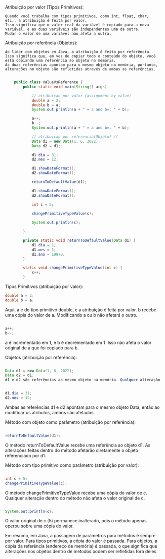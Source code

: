 Atribuição por valor (Tipos Primitivos):

    Quando você trabalha com tipos primitivos, como int, float, char, etc., a atribuição é feita por valor.
    Isso significa que o valor real da variável é copiado para a nova variável, e as duas variáveis são independentes uma da outra.
    Mudar o valor de uma variável não afeta a outra.

Atribuição por referência (Objetos):

    Ao lidar com objetos em Java, a atribuição é feita por referência.
    Isso significa que, em vez de copiar todo o conteúdo do objeto, você está copiando uma referência ao objeto na memória.
    As duas referências apontam para o mesmo objeto na memória, portanto, alterações no objeto são refletidas através de ambas as referências.

```java

    public class ValueVsReference {
        public static void main(String[] args) 

            // atribuicao por valor (assignment by value) 
            double a = 2;
            double b = a; 
            System.out.println(a + " = a and b=: " + b);

            a++;
            b--;
            System.out.println(a + " = a and b=: " + b);

            // atribuicao por referencia(Objeto) //
            Data d1 = new Data(1, 6, 2022);
            Data d2 = d1;

            d1.dia = 31;
            d2.mes = 12;

            d1.showDateFormat();
            d2.showDateFormat();

            returnToDefaultValue(d1);

            d1.showDateFormat();
            d2.showDateFormat();

            int c = 5;

            changePrimitiveTypeValue(c);
            
            System.out.println(c);

        }

        private static void returnToDefaultValue(Data d1) {
            d1.dia = 1;
            d1.mes = 1;
            d1.ano = 19970;
        }

        static void changePrimitiveTypeValue(int c) {
            c++;
        }


```


Tipos Primitivos (atribuição por valor):

```java
double a = 2;
double b = a;
```
Aqui, a é do tipo primitivo double, e a atribuição é feita por valor. b recebe uma cópia do valor de a. Modificando a ou b não afetará o outro.

```java

a++;
b--;
```
a é incrementado em 1, e b é decrementado em 1. Isso não afeta o valor original de a que foi copiado para b.

Objetos (atribuição por referência):

```java

Data d1 = new Data(1, 6, 2022);
Data d2 = d1;
d1 e d2 são referências ao mesmo objeto na memória. Qualquer alteração nos atributos de d1 ou d2 afetará o mesmo objeto.
```
```java

d1.dia = 31;
d2.mes = 12;
```
Ambas as referências d1 e d2 apontam para o mesmo objeto Data, então ao modificar os atributos, ambos são afetados.

Método com objeto como parâmetro (atribuição por referência):

```java

returnToDefaultValue(d1);
```
O método returnToDefaultValue recebe uma referência ao objeto d1. As alterações feitas dentro do método afetarão diretamente o objeto referenciado por d1.

Método com tipo primitivo como parâmetro (atribuição por valor):

```java

int c = 5;
changePrimitiveTypeValue(c);
```
O método changePrimitiveTypeValue recebe uma cópia do valor de c. Qualquer alteração dentro do método não afeta o valor original de c.

```java

System.out.println(c);
```
O valor original de c (5) permanece inalterado, pois o método apenas operou sobre uma cópia do valor.

Em resumo, em Java, a passagem de parâmetros para métodos é sempre por valor. Para tipos primitivos, a cópia do valor é passada. Para objetos, a cópia da referência (endereço de memória) é passada, o que significa que alterações nos objetos dentro de métodos podem ser refletidas fora deles.